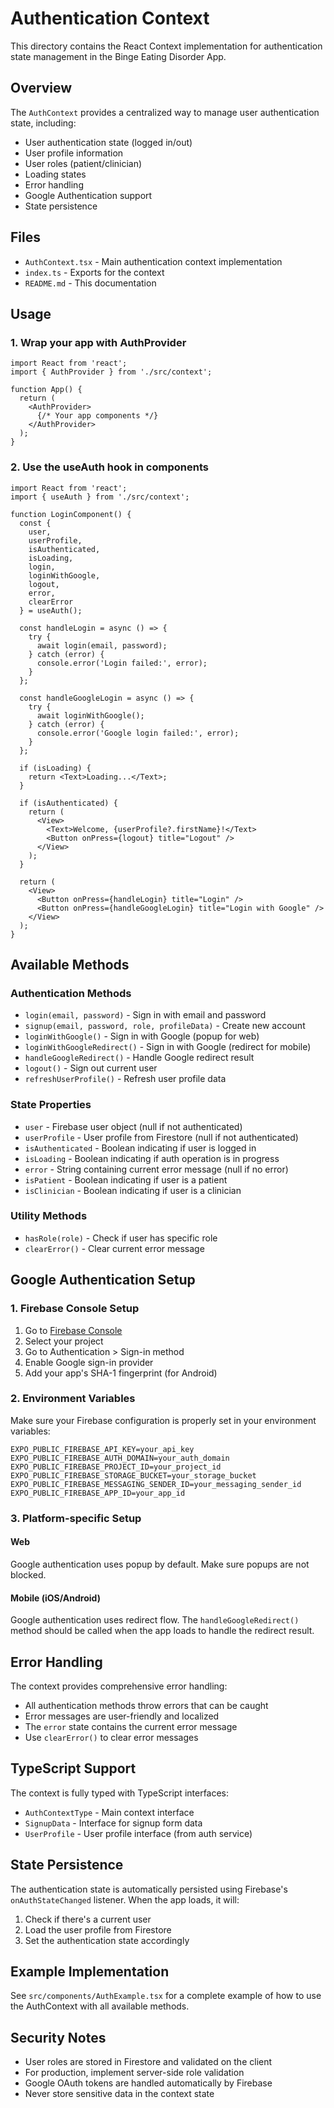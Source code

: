# Authentication Context

This directory contains the React Context implementation for authentication state management in the Binge Eating Disorder App.

## Overview

The `AuthContext` provides a centralized way to manage user authentication state, including:

- User authentication state (logged in/out)
- User profile information
- User roles (patient/clinician)
- Loading states
- Error handling
- Google Authentication support
- State persistence

## Files

- `AuthContext.tsx` - Main authentication context implementation
- `index.ts` - Exports for the context
- `README.md` - This documentation

## Usage

### 1. Wrap your app with AuthProvider

```tsx
import React from 'react';
import { AuthProvider } from './src/context';

function App() {
  return (
    <AuthProvider>
      {/* Your app components */}
    </AuthProvider>
  );
}
```

### 2. Use the useAuth hook in components

```tsx
import React from 'react';
import { useAuth } from './src/context';

function LoginComponent() {
  const {
    user,
    userProfile,
    isAuthenticated,
    isLoading,
    login,
    loginWithGoogle,
    logout,
    error,
    clearError
  } = useAuth();

  const handleLogin = async () => {
    try {
      await login(email, password);
    } catch (error) {
      console.error('Login failed:', error);
    }
  };

  const handleGoogleLogin = async () => {
    try {
      await loginWithGoogle();
    } catch (error) {
      console.error('Google login failed:', error);
    }
  };

  if (isLoading) {
    return <Text>Loading...</Text>;
  }

  if (isAuthenticated) {
    return (
      <View>
        <Text>Welcome, {userProfile?.firstName}!</Text>
        <Button onPress={logout} title="Logout" />
      </View>
    );
  }

  return (
    <View>
      <Button onPress={handleLogin} title="Login" />
      <Button onPress={handleGoogleLogin} title="Login with Google" />
    </View>
  );
}
```

## Available Methods

### Authentication Methods

- `login(email, password)` - Sign in with email and password
- `signup(email, password, role, profileData)` - Create new account
- `loginWithGoogle()` - Sign in with Google (popup for web)
- `loginWithGoogleRedirect()` - Sign in with Google (redirect for mobile)
- `handleGoogleRedirect()` - Handle Google redirect result
- `logout()` - Sign out current user
- `refreshUserProfile()` - Refresh user profile data

### State Properties

- `user` - Firebase user object (null if not authenticated)
- `userProfile` - User profile from Firestore (null if not authenticated)
- `isAuthenticated` - Boolean indicating if user is logged in
- `isLoading` - Boolean indicating if auth operation is in progress
- `error` - String containing current error message (null if no error)
- `isPatient` - Boolean indicating if user is a patient
- `isClinician` - Boolean indicating if user is a clinician

### Utility Methods

- `hasRole(role)` - Check if user has specific role
- `clearError()` - Clear current error message

## Google Authentication Setup

### 1. Firebase Console Setup

1. Go to [Firebase Console](https://console.firebase.google.com/)
2. Select your project
3. Go to Authentication > Sign-in method
4. Enable Google sign-in provider
5. Add your app's SHA-1 fingerprint (for Android)

### 2. Environment Variables

Make sure your Firebase configuration is properly set in your environment variables:

```env
EXPO_PUBLIC_FIREBASE_API_KEY=your_api_key
EXPO_PUBLIC_FIREBASE_AUTH_DOMAIN=your_auth_domain
EXPO_PUBLIC_FIREBASE_PROJECT_ID=your_project_id
EXPO_PUBLIC_FIREBASE_STORAGE_BUCKET=your_storage_bucket
EXPO_PUBLIC_FIREBASE_MESSAGING_SENDER_ID=your_messaging_sender_id
EXPO_PUBLIC_FIREBASE_APP_ID=your_app_id
```

### 3. Platform-specific Setup

#### Web
Google authentication uses popup by default. Make sure popups are not blocked.

#### Mobile (iOS/Android)
Google authentication uses redirect flow. The `handleGoogleRedirect()` method should be called when the app loads to handle the redirect result.

## Error Handling

The context provides comprehensive error handling:

- All authentication methods throw errors that can be caught
- Error messages are user-friendly and localized
- The `error` state contains the current error message
- Use `clearError()` to clear error messages

## TypeScript Support

The context is fully typed with TypeScript interfaces:

- `AuthContextType` - Main context interface
- `SignupData` - Interface for signup form data
- `UserProfile` - User profile interface (from auth service)

## State Persistence

The authentication state is automatically persisted using Firebase's `onAuthStateChanged` listener. When the app loads, it will:

1. Check if there's a current user
2. Load the user profile from Firestore
3. Set the authentication state accordingly

## Example Implementation

See `src/components/AuthExample.tsx` for a complete example of how to use the AuthContext with all available methods.

## Security Notes

- User roles are stored in Firestore and validated on the client
- For production, implement server-side role validation
- Google OAuth tokens are handled automatically by Firebase
- Never store sensitive data in the context state
